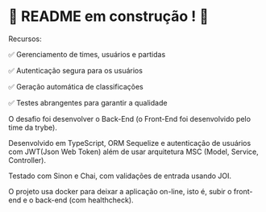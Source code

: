 # :construction: README em construção ! :construction:

Recursos:

✅ Gerenciamento de times, usuários e partidas

✅ Autenticação segura para os usuários

✅ Geração automática de classificações

✅ Testes abrangentes para garantir a qualidade

O desafio foi desenvolver o Back-End (o Front-End foi desenvolvido pelo time da trybe).

Desenvolvido em TypeScript, ORM Sequelize e autenticação de usuários com JWT(Json Web Token) além de usar arquitetura MSC (Model, Service, Controller).

Testado com Sinon e Chai, com validações de entrada usando JOI. 

O projeto usa docker para deixar a aplicação on-line, isto é, subir o front-end e o back-end (com healthcheck).
